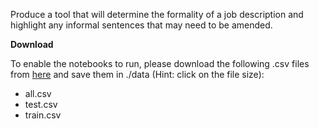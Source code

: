 Produce a tool that will determine the formality of a job description and highlight any informal sentences that may need to be amended.

**Download**

To enable the notebooks to run, please download the following .csv files  from [here](https://huggingface.co/datasets/osyvokon/pavlick-formality-scores/tree/main) and save them in ./data (Hint: click on the file size):
- all.csv
- test.csv
- train.csv